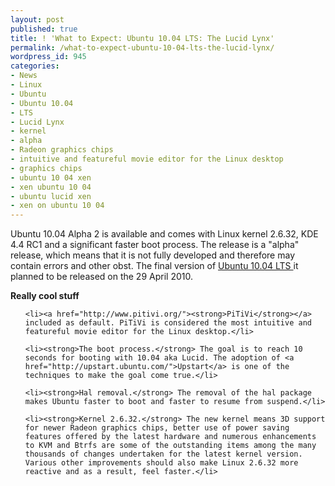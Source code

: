 ```yaml
---
layout: post
published: true
title: ! 'What to Expect: Ubuntu 10.04 LTS: The Lucid Lynx'
permalink: /what-to-expect-ubuntu-10-04-lts-the-lucid-lynx/
wordpress_id: 945
categories:
- News
- Linux
- Ubuntu
- Ubuntu 10.04
- LTS
- Lucid Lynx
- kernel
- alpha
- Radeon graphics chips
- intuitive and featureful movie editor for the Linux desktop
- graphics chips
- ubuntu 10 04 xen
- xen ubuntu 10 04
- ubuntu lucid xen
- xen on ubuntu 10 04
---
```



Ubuntu 10.04 Alpha 2 is available and comes with Linux kernel 2.6.32, KDE 4.4 RC1 and a significant faster boot process. The release is a "alpha" release, which means that it is not fully developed and therefore may contain errors and other obst. The final version of <a href="http://www.ubuntu.com/">Ubuntu 10.04 LTS </a>it planned to be released on the 29 April 2010.

<strong>Really cool stuff</strong>
<ul>

	<li><a href="http://www.pitivi.org/"><strong>PiTiVi</strong></a> included as default. PiTiVi is considered the most intuitive and featureful movie editor for the Linux desktop.</li>

	<li><strong>The boot process.</strong> The goal is to reach 10 seconds for booting with 10.04 aka Lucid. The adoption of <a href="http://upstart.ubuntu.com/">Upstart</a> is one of the techniques to make the goal come true.</li>

	<li><strong>Hal removal.</strong> The removal of the hal package makes Ubuntu faster to boot and faster to resume from suspend.</li>

	<li><strong>Kernel 2.6.32.</strong> The new kernel means 3D support for newer Radeon graphics chips, better use of power saving features offered by the latest hardware and numerous enhancements to KVM and Btrfs are some of the outstanding items among the many thousands of changes undertaken for the latest kernel version. Various other improvements should also make Linux 2.6.32 more reactive and as a result, feel faster.</li>





</ul>


